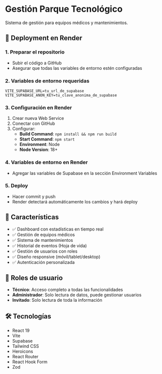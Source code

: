 # Gestión Parque Tecnológico

Sistema de gestión para equipos médicos y mantenimientos.

## 🚀 Deployment en Render

### 1. Preparar el repositorio
- Subir el código a GitHub
- Asegurar que todas las variables de entorno estén configuradas

### 2. Variables de entorno requeridas
```
VITE_SUPABASE_URL=tu_url_de_supabase
VITE_SUPABASE_ANON_KEY=tu_clave_anonima_de_supabase
```

### 3. Configuración en Render
1. Crear nueva Web Service
2. Conectar con GitHub
3. Configurar:
   - **Build Command**: `npm install && npm run build`
   - **Start Command**: `npm start`
   - **Environment**: Node
   - **Node Version**: 18+

### 4. Variables de entorno en Render
- Agregar las variables de Supabase en la sección Environment Variables

### 5. Deploy
- Hacer commit y push
- Render detectará automáticamente los cambios y hará deploy

## 📱 Características

- ✅ Dashboard con estadísticas en tiempo real
- ✅ Gestión de equipos médicos
- ✅ Sistema de mantenimientos
- ✅ Historial de eventos (Hoja de vida)
- ✅ Gestión de usuarios con roles
- ✅ Diseño responsive (móvil/tablet/desktop)
- ✅ Autenticación personalizada

## 👥 Roles de usuario

- **Técnico**: Acceso completo a todas las funcionalidades
- **Administrador**: Solo lectura de datos, puede gestionar usuarios
- **Invitado**: Solo lectura de toda la información

## 🛠️ Tecnologías

- React 19
- Vite
- Supabase
- Tailwind CSS
- Heroicons
- React Router
- React Hook Form
- Zod